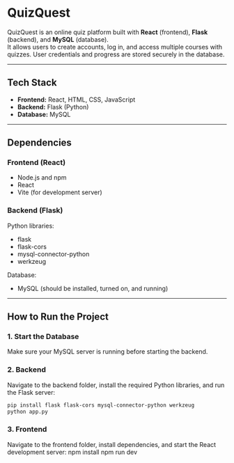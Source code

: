 # QuizQuest

QuizQuest is an online quiz platform built with **React** (frontend), **Flask** (backend), and **MySQL** (database).  
It allows users to create accounts, log in, and access multiple courses with quizzes. User credentials and progress are stored securely in the database.

---

## Tech Stack
- **Frontend:** React, HTML, CSS, JavaScript  
- **Backend:** Flask (Python)  
- **Database:** MySQL  

---

## Dependencies

### Frontend (React)
- Node.js and npm
- React
- Vite (for development server)

### Backend (Flask)
Python libraries:
- flask  
- flask-cors  
- mysql-connector-python  
- werkzeug  

Database:
- MySQL (should be installed, turned on, and running)  

---

## How to Run the Project

### 1. Start the Database
Make sure your MySQL server is running before starting the backend.  

### 2. Backend
Navigate to the backend folder, install the required Python libraries, and run the Flask server:
```bash
pip install flask flask-cors mysql-connector-python werkzeug
python app.py
```

### 3. Frontend
Navigate to the frontend folder, install dependencies, and start the React development server:
npm install
npm run dev


